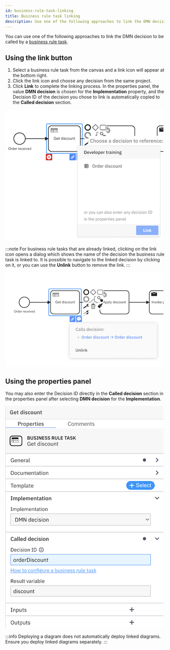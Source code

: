 ```yaml
---
id: business-rule-task-linking
title: Business rule task linking
description: Use one of the following approaches to link the DMN decision to be called by a business rule task.
---
```


You can use one of the following approaches to link the DMN decision to be called by a [business rule task](/bpmn-dmn/bpmn/business-rule-tasks/business-rule-tasks.md).

## Using the link button

1. Select a business rule task from the canvas and a link icon will appear at the bottom right.
2. Click the link icon and choose any decision from the same project.
3. Click **Link** to complete the linking process. In the properties panel, the value **DMN decision** is chosen for the **Implementation** property, and the Decision ID of the decision you chose to link is automatically copied to the **Called decision** section.

![overlay](img/brt_overlay.png)

:::note
For business rule tasks that are already linked, clicking on the link icon opens a dialog which shows the name of the decision the business rule task is linked to. It is possible to navigate to the linked decision by clicking on it, or you can use the **Unlink** button to remove the link.
:::

![overlay](img/brt_linked.png)

## Using the properties panel

You may also enter the Decision ID directly in the **Called decision** section in the properties panel after selecting **DMN decision** for the **Implementation**.

![overlay](img/brt_properties-panel.png)

:::info
Deploying a diagram does not automatically deploy linked diagrams. Ensure you deploy linked diagrams separately.
:::
